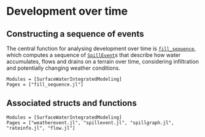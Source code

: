 # Development over time

## Constructing a sequence of events

The central function for analysing development over time is
[`fill_sequence`](@ref), which computes a sequence of [`SpillEvent`](@ref)s that
describe how water accumulates, flows and drains on a terrain over time,
considering infiltration and potentially changing weather conditions.

```@autodocs
Modules = [SurfaceWaterIntegratedModeling]
Pages = ["fill_sequence.jl"]
```

## Associated structs and functions

```@autodocs
Modules = [SurfaceWaterIntegratedModeling]
Pages = ["weatherevent.jl", "spillevent.jl", "spillgraph.jl", "rateinfo.jl", "flow.jl"]
```
